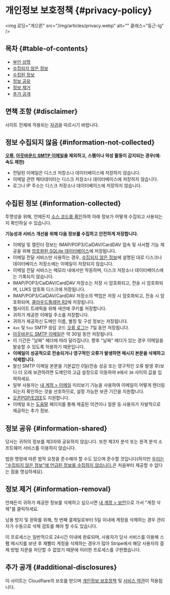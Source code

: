 # 개인정보 보호정책 {#privacy-policy}

<img 로딩="게으른" src="/img/articles/privacy.webp" alt="" 클래스="둥근-lg" />

## 목차 {#table-of-contents}

* [부인 성명](#disclaimer)
* [수집되지 않은 정보](#information-not-collected)
* [수집된 정보](#information-collected)
* [정보 공유](#information-shared)
* [정보 제거](#information-removal)
* [추가 공개](#additional-disclosures)

## 면책 조항 {#disclaimer}

사이트 전체에 적용되는 [자귀](/terms)을 따르시기 바랍니다.

## 정보 수집되지 않음 {#information-not-collected}

**[오류](/faq#do-you-store-error-logs), [아웃바운드 SMTP 이메일](/faq#do-you-support-sending-email-with-smtp)을 제외하고, 스팸이나 악성 활동이 감지되는 경우(예: 속도 제한)**

* 전달된 이메일은 디스크 저장소나 데이터베이스에 저장하지 않습니다.
* 이메일 관련 메타데이터는 디스크 저장소나 데이터베이스에 저장하지 않습니다.
* 로그나 IP 주소는 디스크 저장소나 데이터베이스에 저장하지 않습니다.

## 수집된 정보 {#information-collected}

투명성을 위해, 언제든지 <a href="https://github.com/forwardemail" target="_blank" rel="noopener noreferrer">소스 코드를 확인</a>하여 아래 정보가 어떻게 수집되고 사용되는지 확인하실 수 있습니다.

**기능성과 서비스 개선을 위해 다음 정보를 수집하고 안전하게 저장합니다.**

* 이메일 및 캘린더 정보는 IMAP/POP3/CalDAV/CardDAV 접속 및 사서함 기능 제공을 위해 [암호화된 SQLite 데이터베이스](/blog/docs/best-quantum-safe-encrypted-email-service)에 저장됩니다.
* 이메일 전달 서비스만 사용하는 경우, [수집되지 않은 정보](#information-not-collected)에 설명된 대로 디스크나 데이터베이스 저장소에는 이메일이 저장되지 않습니다.
* 이메일 전달 서비스는 메모리 내에서만 작동하며, 디스크 저장소나 데이터베이스에는 기록되지 않습니다.
* IMAP/POP3/CalDAV/CardDAV 저장소는 저장 시 암호화되고, 전송 시 암호화되며, LUKS 암호화 디스크에 저장됩니다.
* IMAP/POP3/CalDAV/CardDAV 저장소의 백업은 저장 시 암호화되고, 전송 시 암호화되며, [클라우드플레어 R2](https://www.cloudflare.com/developer-platform/r2/)에 저장됩니다.
* 웹사이트 트래픽을 위해 세션에 쿠키를 저장합니다.
* 귀하가 제공한 이메일 주소를 저장합니다.
* 귀하가 제공하신 도메인 이름, 별칭 및 구성 정보는 저장됩니다.
* `4xx` 및 `5xx` SMTP 응답 코드 [오류 로그](/faq#do-you-store-error-logs)는 7일 동안 저장됩니다.
* [아웃바운드 SMTP 이메일](/faq#do-you-support-sending-email-with-smtp)은 약 30일 동안 저장됩니다.
* 이 기간은 "날짜" 헤더에 따라 달라집니다. 향후 "날짜" 헤더가 있는 경우 이메일을 발송할 수 있도록 허용하기 때문입니다.
* **이메일이 성공적으로 전송되거나 영구적인 오류가 발생하면 메시지 본문을 삭제하고 삭제합니다.**
* 발신 SMTP 이메일 본문을 기본값인 0일(전송 성공 또는 영구적인 오류 발생 후)보다 더 오래 보관하려면 도메인의 고급 설정으로 이동하여 `0`에서 `30` 사이의 값을 입력하세요.
* 일부 사용자는 [내 계정 > 이메일](/my-account/emails) 미리보기 기능을 사용하여 이메일이 어떻게 렌더링되는지 확인하는 것을 선호하므로, 설정 가능한 보관 기간을 지원합니다.
* [오픈PGP/E2EE](/faq#do-you-support-openpgpmime-end-to-end-encryption-e2ee-and-web-key-directory-wkd)도 지원합니다.
* 이메일 또는 <a href="/help">도움말</a> 페이지를 통해 제출된 의견이나 질문 등 사용자가 자발적으로 제공하는 추가 정보.

## 정보 공유 {#information-shared}

당사는 귀하의 정보를 제3자와 공유하지 않습니다. 또한 제3자 분석 또는 원격 분석 소프트웨어 서비스를 이용하지 않습니다.

법원 명령에 따른 법적 요청을 준수해야 할 수도 있으며 준수할 것입니다(하지만 [우리는 "수집되지 않은 정보"에 언급된 정보를 수집하지 않습니다.](#information-not-collected)은 처음부터 제공할 수 없다는 점을 명심하세요).

## 정보 제거 {#information-removal}

언제든지 귀하가 제공한 정보를 삭제하고 싶으시면 <a href="/my-account/security">내 계정 > 보안</a>으로 가서 "계정 삭제"를 클릭하세요.

남용 방지 및 완화를 위해, 첫 번째 결제일로부터 5일 이내에 계정을 삭제하는 경우 관리자가 수동으로 삭제 검토를 해야 할 수도 있습니다.

이 프로세스는 일반적으로 24시간 이내에 완료되며, 사용자가 당사 서비스를 이용해 스팸 메시지를 보낸 후 재빨리 계정을 삭제하는 경우가 많아 Stripe에서 해당 사용자의 결제 방법 지문을 차단할 수 없었기 때문에 이러한 프로세스를 구현했습니다.

## 추가 공개 {#additional-disclosures}

이 사이트는 Cloudflare의 보호를 받으며 [개인정보 보호정책](https://www.cloudflare.com/privacypolicy/) 및 [서비스 약관](https://www.cloudflare.com/website-terms/)이 적용됩니다.